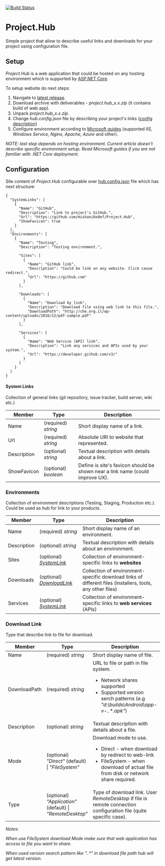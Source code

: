[![Build Status](https://travis-ci.org/mishani0x0ef/Project.Hub.svg?branch=master)](https://travis-ci.org/mishani0x0ef/Project.Hub)

# Project.Hub
Simple project that allow to describe useful links and downloads for your project using configuration file.

## Setup

_Project.Hub_ is a web application that could be hosted on any hosting environment which is supported by [ASP.NET Core](https://docs.microsoft.com/en-us/aspnet/core/).

To setup website do next steps:

1. Navigate to [latest release](https://github.com/mishani0x0ef/Project.Hub/releases/latest).
2. Download archive with deliverables - _project.hub_x.x.zip_ (it contains build of web app).
3. Unpack  _project.hub_x.x.zip_.
4. Change _hub.config.json_ file by describing your project's links ([config description](https://github.com/mishani0x0ef/Project.Hub#configuration))
5. Configure environment according to [Microsoft guides](https://docs.microsoft.com/en-us/aspnet/core/host-and-deploy/?tabs=aspnetcore2x) (supported _IIS, Windows Service, Nginx, Apache, Azure_ and other).

_NOTE: last step depends on hosting environment. Current article doesn't describe specific environment setup. Read Microsoft guides if you are not familiar with .NET Core deployment._

## Configuration

Site content of _Project.Hub_ configurable over [hub.config.json](https://github.com/mishani0x0ef/Project.Hub/blob/master/src/Project.Hub/hub.config.json) file which has next structure:

````
{
  "SystemLinks": [
    {
      "Name": "GitHub",
      "Description": "Link to project's GitHub.",
      "Url": "https://github.com/mishani0x0ef/Project.Hub",
      "ShowFavicon": true
    }
  ],
  "Environments": [
    {
      "Name": "Testing",
      "Description": "Testing environment.",

      "Sites": [
        {
          "Name": "GitHub link",
          "Description": "Could be link on any website. Click cause redirect.",
          "Url": "https://github.com"
        }
      ],

      "Downloads": [
        {
          "Name": "Download by link",
          "Description": "Download file using web link to this file.",
          "DownloadPath": "http://che.org.il/wp-content/uploads/2016/12/pdf-sample.pdf"
        }
      ],

      "Services": [
        {
          "Name": "Web Service (API) link",
          "Description": "Link any services and APIs used by your system.",
          "Url": "https://developer.github.com/v3/"
        }
      ]
    }
  ]
}
````

#### System Links

Collection of general links (git repository, issue tracker, build server, wiki etc.)

| Member | Type | Description |
|--|--|--|
| Name | (required) _string_ | Short display name of a link. |
| Url | (required) _string_ | Absolute URI to website that represented. |
| Description | (optional) _string_ | Textual description with details about a link. |
| ShowFavicon | (optional) _boolean_ | Define is site's favicon should be shown near a link name (could improve UX). |

### Environments

Collection of environment descriptions (Testing, Staging, Production etc.). Could be used as hub for link to your products.

| Member | Type | Description |
|--|--|--|
| Name | (required) _string_ | Short display name of an environment. |
| Description | (optional) _string_ | Textual description with details about an environment. |
| Sites | (optional) [_SystemLink_](https://github.com/mishani0x0ef/Project.Hub#system-links) | Collection of environment-specific links to **websites** |
| Downloads | (optional) [_DownloadLink_](https://github.com/mishani0x0ef/Project.Hub#download-link) | Collection of environment-specific download links of different files (installers, tools, any other files) |
| Services | (optional) [_SystemLink_](https://github.com/mishani0x0ef/Project.Hub#system-links) | Collection of environment-specific links to **web services** (APIs) |

### Download Link

Type that describe link to file for download.

| Member | Type | Description |
|--|--|--|
| Name | (required) _string_ | Short display name of file. |
| DownloadPath| (required) _string_ | URL to file or path in file system. <ul><li>Network shares supported</li><li>Supported version serch patterns (e.g _"d:\\builds\\Android\\app-v-*.*.*.apk"_)</li></ul> |
| Description | (optional) _string_ | Textual description with details about a file. |
| Mode | (optional) _"Direct"_ (default) \| _"FileSystem"_ | Download mode to use. <ul><li>Direct - when download by redirect to web-link</li><li>FileSystem - when download of actual file from disk or network share required.</li></ul> |
| Type | (optional) _"Application"_ (default) \| _"RemoteDesktop"_ | Type of download link. User _RemoteDesktop_ if file is remote connection configuration file (quite specific case). |

_Notes:_

_When use FileSystem download Mode make sure that web application has access to file you want to share._

_When used version search pattern like "*.*.*" in download file path hub will get latest version._
